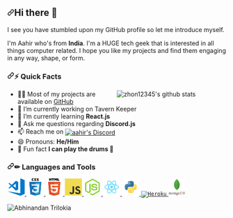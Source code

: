 <div>
    <article class="markdown-body entry-content container-lg f5" itemprop="text"><h2><a id="user-content-hi-there-" class="anchor" aria-hidden="true" href="#hi-there-"><svg class="octicon octicon-link" viewBox="0 0 16 16" version="1.1" width="16" height="16" aria-hidden="true"><path fill-rule="evenodd" d="M7.775 3.275a.75.75 0 001.06 1.06l1.25-1.25a2 2 0 112.83 2.83l-2.5 2.5a2 2 0 01-2.83 0 .75.75 0 00-1.06 1.06 3.5 3.5 0 004.95 0l2.5-2.5a3.5 3.5 0 00-4.95-4.95l-1.25 1.25zm-4.69 9.64a2 2 0 010-2.83l2.5-2.5a2 2 0 012.83 0 .75.75 0 001.06-1.06 3.5 3.5 0 00-4.95 0l-2.5 2.5a3.5 3.5 0 004.95 4.95l1.25-1.25a.75.75 0 00-1.06-1.06l-1.25 1.25a2 2 0 01-2.83 0z"></path></svg></a>Hi there <g-emoji class="g-emoji" alias="wave" fallback-src="https://github.githubassets.com/images/icons/emoji/unicode/1f44b.png">👋</g-emoji></h2>
<p>I see you have stumbled upon my GitHub profile so let me introduce myself.</p>
<p>I'm Aahir who's from <a target="_blank" rel="noopener noreferrer" href="https://media.discordapp.net/attachments/858669882362298398/864117254123946004/standard_1.gif"></a> <strong>India</strong>. I'm a HUGE tech geek that is interested in all things computer related. I hope you like my projects and find them engaging in any way, shape, or form.</p>
<h3><a id="user-content--quick-facts" class="anchor" aria-hidden="true" href="#-quick-facts"><svg class="octicon octicon-link" viewBox="0 0 16 16" version="1.1" width="16" height="16" aria-hidden="true"><path fill-rule="evenodd" d="M7.775 3.275a.75.75 0 001.06 1.06l1.25-1.25a2 2 0 112.83 2.83l-2.5 2.5a2 2 0 01-2.83 0 .75.75 0 00-1.06 1.06 3.5 3.5 0 004.95 0l2.5-2.5a3.5 3.5 0 00-4.95-4.95l-1.25 1.25zm-4.69 9.64a2 2 0 010-2.83l2.5-2.5a2 2 0 012.83 0 .75.75 0 001.06-1.06 3.5 3.5 0 00-4.95 0l-2.5 2.5a3.5 3.5 0 004.95 4.95l1.25-1.25a.75.75 0 00-1.06-1.06l-1.25 1.25a2 2 0 01-2.83 0z"></path></svg></a><g-emoji class="g-emoji" alias="zap" fallback-src="https://github.githubassets.com/images/icons/emoji/unicode/26a1.png">⚡</g-emoji> Quick Facts</h3>
<p>
	<a target="_blank" rel="noopener noreferrer" href="https://media.discordapp.net/attachments/858669882362298398/864117254123946004/standard_1.gif"><img align="right" alt="zhon12345's github stats" width="50%" src="https://media.discordapp.net/attachments/858669882362298398/864117254123946004/standard_1.gif" data-canonical-src="https://github-readme-stats.zhon12345.vercel.app/api?username=zhon12345&amp;show_icons=true&amp;include_all_commits=true&amp;theme=react" style="max-width:100%;"></a>
</p>
<ul>
<li><g-emoji class="g-emoji" alias="man_technologist" fallback-src="https://github.githubassets.com/images/icons/emoji/unicode/1f468-1f4bb.png">👨&zwj;💻</g-emoji> Most of my projects are available on <a href="https://github.com/Mr-aahir">GitHub</a></li>
<li><g-emoji class="g-emoji" alias="telescope" fallback-src="https://github.githubassets.com/images/icons/emoji/unicode/1f52d.png">🔭</g-emoji> I’m currently working on Tavern Keeper</li>
<li><g-emoji class="g-emoji" alias="seedling" fallback-src="https://github.githubassets.com/images/icons/emoji/unicode/1f331.png">🌱</g-emoji> I’m currently learning <strong>React.js</strong></li>
<li><g-emoji class="g-emoji" alias="speech_balloon" fallback-src="https://github.githubassets.com/images/icons/emoji/unicode/1f4ac.png">💬</g-emoji> Ask me questions regarding <strong>Discord.js</strong></li>
<li><g-emoji class="g-emoji" alias="mailbox" fallback-src="https://github.githubassets.com/images/icons/emoji/unicode/1f4eb.png">📫</g-emoji> Reach me on
<a href="https://discord.gg/vxbeY6qNqJ" rel="nofollow">
<img align="center" alt="aahir's Discord" width="22px" src="https://camo.githubusercontent.com/c44f697c9058cc163b8d31de17cff70276b7b749d53be0ec0db3e631ef543650/68747470733a2f2f63646e2e6a7364656c6976722e6e65742f6e706d2f73696d706c652d69636f6e734076332f69636f6e732f646973636f72642e737667" data-canonical-src="https://cdn.jsdelivr.net/npm/simple-icons@v3/icons/discord.svg" style="max-width:100%;">
</a>

<li><g-emoji class="g-emoji" alias="smile" fallback-src="https://github.githubassets.com/images/icons/emoji/unicode/1f604.png">😄</g-emoji> Pronouns: <strong>He/Him</strong></li>
<li><g-emoji class="g-emoji" alias="tada" fallback-src="https://github.githubassets.com/images/icons/emoji/unicode/1f389.png">🎉</g-emoji> Fun fact <strong>I can play the drums <g-emoji class="g-emoji" alias="drum" fallback-src="https://github.githubassets.com/images/icons/emoji/unicode/1f941.png">🥁</g-emoji></strong></li>
</ul>
<h3><a id="user-content--languages-and-tools" class="anchor" aria-hidden="true" href="#-languages-and-tools"><svg class="octicon octicon-link" viewBox="0 0 16 16" version="1.1" width="16" height="16" aria-hidden="true"><path fill-rule="evenodd" d="M7.775 3.275a.75.75 0 001.06 1.06l1.25-1.25a2 2 0 112.83 2.83l-2.5 2.5a2 2 0 01-2.83 0 .75.75 0 00-1.06 1.06 3.5 3.5 0 004.95 0l2.5-2.5a3.5 3.5 0 00-4.95-4.95l-1.25 1.25zm-4.69 9.64a2 2 0 010-2.83l2.5-2.5a2 2 0 012.83 0 .75.75 0 001.06-1.06 3.5 3.5 0 00-4.95 0l-2.5 2.5a3.5 3.5 0 004.95 4.95l1.25-1.25a.75.75 0 00-1.06-1.06l-1.25 1.25a2 2 0 01-2.83 0z"></path></svg></a><g-emoji class="g-emoji" alias="pencil2" fallback-src="https://github.githubassets.com/images/icons/emoji/unicode/270f.png">✏</g-emoji> Languages and Tools</h3>
<p>
	<a href="https://code.visualstudio.com/" rel="nofollow">
  		<code><img src="https://raw.githubusercontent.com/github/explore/80688e429a7d4ef2fca1e82350fe8e3517d3494d/topics/visual-studio-code/visual-studio-code.png" alt="Visual Studio Code" width="40" height="40" style="max-width:100%;"></code>
  	</a>
  	<a href="https://www.w3schools.com/css/" rel="nofollow"> 
    	<code><img src="https://raw.githubusercontent.com/github/explore/80688e429a7d4ef2fca1e82350fe8e3517d3494d/topics/css/css.png" alt="CSS3" width="40" height="40" style="max-width:100%;"></code>
	</a> 
	<a href="https://www.w3.org/html/" rel="nofollow"> 
  		<code><img src="https://raw.githubusercontent.com/github/explore/80688e429a7d4ef2fca1e82350fe8e3517d3494d/topics/html/html.png" alt="HTML5" width="40" height="40" style="max-width:100%;"></code>
	</a> 
	<a href="https://www.javascript.com/" rel="nofollow"> 
  		<code><img src="https://github.com/devicons/devicon/raw/master/icons/javascript/javascript-original.svg" alt="JavaScript" width="40" height="40" style="max-width:100%;"></code>
	</a> 
	<a href="https://nodejs.org" rel="nofollow"> 
  		<code><img src="https://github.com/devicons/devicon/raw/master/icons/nodejs/nodejs-original.svg" alt="Node.js" width="40" height="40" style="max-width:100%;"></code>
	</a> 
	<a href="https://reactjs.org/" rel="nofollow"> 
  		<code><img src="https://raw.githubusercontent.com/github/explore/80688e429a7d4ef2fca1e82350fe8e3517d3494d/topics/react/react.png" alt="React.js" width="40" height="40" style="max-width:100%;"></code>
	</a> 
	<a href="https://www.python.org" rel="nofollow"> 
  		<code><img src="https://raw.githubusercontent.com/github/explore/80688e429a7d4ef2fca1e82350fe8e3517d3494d/topics/python/python.png" alt="Python" width="40" height="40" style="max-width:100%;"></code>
	</a> 
	<a href="https://heroku.com" rel="nofollow"> 
  		<code><img src="https://camo.githubusercontent.com/df12cb598044a3f38efc1f45e3580558c324cf8789b79487125044eeebcc4dee/68747470733a2f2f7777772e766563746f726c6f676f2e7a6f6e652f6c6f676f732f6865726f6b752f6865726f6b752d69636f6e2e737667" alt="Heroku" width="40" height="40" data-canonical-src="https://www.vectorlogo.zone/logos/heroku/heroku-icon.svg" style="max-width:100%;"></code>
	</a>
	<a href="https://www.mongodb.com/" rel="nofollow">
		<code><img src="https://github.com/devicons/devicon/raw/master/icons/mongodb/mongodb-original-wordmark.svg" alt="MongoDB" width="40" height="40" style="max-width:100%;"></code>
	</a>
</p>


![Abhinandan Trilokia](https://raw.githubusercontent.com/Trilokia/Trilokia/379277808c61ef204768a61bbc5d25bc7798ccf1/bottom_header.svg)
<br>
</p>
